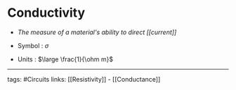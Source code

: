 # Conductivity
- *The measure of a material's ability to direct [[current]]*

- Symbol : $\sigma$

- Units : $\large \frac{1}{\ohm m}$

---
tags: #Circuits
links: [[Resistivity]] - [[Conductance]]